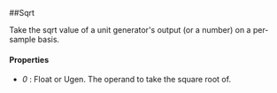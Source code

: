 ##Sqrt

Take the sqrt value of a unit generator's output (or a number) on a per-sample basis.

#### Properties

* _0_ : Float or Ugen. The operand to take the square root of.